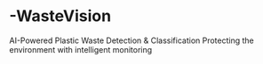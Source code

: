 # -WasteVision

AI-Powered Plastic Waste Detection & Classification
Protecting the environment with intelligent monitoring
